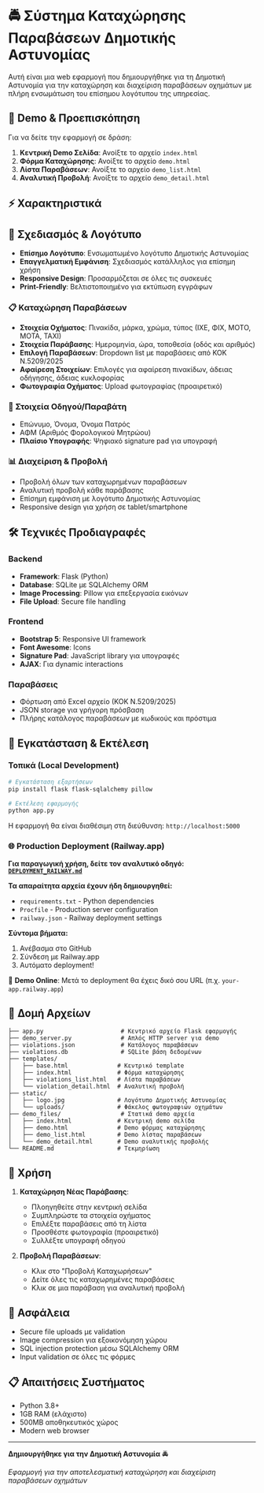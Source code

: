 # 🚔 Σύστημα Καταχώρησης Παραβάσεων Δημοτικής Αστυνομίας

Αυτή είναι μια web εφαρμογή που δημιουργήθηκε για τη Δημοτική Αστυνομία για την καταχώρηση και διαχείριση παραβάσεων οχημάτων με πλήρη ενσωμάτωση του επίσημου λογότυπου της υπηρεσίας.

## 🎯 Demo & Προεπισκόπηση

Για να δείτε την εφαρμογή σε δράση:

1. **Κεντρική Demo Σελίδα**: Ανοίξτε το αρχείο `index.html` 
2. **Φόρμα Καταχώρησης**: Ανοίξτε το αρχείο `demo.html`
3. **Λίστα Παραβάσεων**: Ανοίξτε το αρχείο `demo_list.html` 
4. **Αναλυτική Προβολή**: Ανοίξτε το αρχείο `demo_detail.html`

## ⚡ Χαρακτηριστικά

## 🎨 Σχεδιασμός & Λογότυπο

- **Επίσημο Λογότυπο**: Ενσωματωμένο λογότυπο Δημοτικής Αστυνομίας
- **Επαγγελματική Εμφάνιση**: Σχεδιασμός κατάλληλος για επίσημη χρήση
- **Responsive Design**: Προσαρμόζεται σε όλες τις συσκευές
- **Print-Friendly**: Βελτιστοποιημένο για εκτύπωση εγγράφων

### 📋 Καταχώρηση Παραβάσεων
- **Στοιχεία Οχήματος**: Πινακίδα, μάρκα, χρώμα, τύπος (ΙΧΕ, ΦΙΧ, ΜΟΤΟ, ΜΟΤΑ, ΤΑΧΙ)
- **Στοιχεία Παράβασης**: Ημερομηνία, ώρα, τοποθεσία (οδός και αριθμός)
- **Επιλογή Παραβάσεων**: Dropdown list με παραβάσεις από ΚΟΚ Ν.5209/2025
- **Αφαίρεση Στοιχείων**: Επιλογές για αφαίρεση πινακίδων, άδειας οδήγησης, άδειας κυκλοφορίας
- **Φωτογραφία Οχήματος**: Upload φωτογραφίας (προαιρετικό)

### 👤 Στοιχεία Οδηγού/Παραβάτη
- Επώνυμο, Όνομα, Όνομα Πατρός
- ΑΦΜ (Αριθμός Φορολογικού Μητρώου)
- **Πλαίσιο Υπογραφής**: Ψηφιακό signature pad για υπογραφή

### 📊 Διαχείριση & Προβολή
- Προβολή όλων των καταχωρημένων παραβάσεων
- Αναλυτική προβολή κάθε παράβασης
- Επίσημη εμφάνιση με λογότυπο Δημοτικής Αστυνομίας
- Responsive design για χρήση σε tablet/smartphone

## 🛠️ Τεχνικές Προδιαγραφές

### Backend
- **Framework**: Flask (Python)
- **Database**: SQLite με SQLAlchemy ORM
- **Image Processing**: Pillow για επεξεργασία εικόνων
- **File Upload**: Secure file handling

### Frontend
- **Bootstrap 5**: Responsive UI framework
- **Font Awesome**: Icons
- **Signature Pad**: JavaScript library για υπογραφές
- **AJAX**: Για dynamic interactions

### Παραβάσεις
- Φόρτωση από Excel αρχείο (ΚΟΚ Ν.5209/2025)
- JSON storage για γρήγορη πρόσβαση
- Πλήρης κατάλογος παραβάσεων με κωδικούς και πρόστιμα

## 🚀 Εγκατάσταση & Εκτέλεση

### Τοπικά (Local Development)
```bash
# Εγκατάσταση εξαρτήσεων
pip install flask flask-sqlalchemy pillow

# Εκτέλεση εφαρμογής
python app.py
```

Η εφαρμογή θα είναι διαθέσιμη στη διεύθυνση: `http://localhost:5000`

### 🌐 Production Deployment (Railway.app)

**Για παραγωγική χρήση, δείτε τον αναλυτικό οδηγό: [`DEPLOYMENT_RAILWAY.md`](DEPLOYMENT_RAILWAY.md)**

**Τα απαραίτητα αρχεία έχουν ήδη δημιουργηθεί:**
- `requirements.txt` - Python dependencies
- `Procfile` - Production server configuration  
- `railway.json` - Railway deployment settings

**Σύντομα βήματα:**
1. Ανέβασμα στο GitHub
2. Σύνδεση με Railway.app  
3. Αυτόματο deployment!

🔗 **Demo Online**: Μετά το deployment θα έχεις δικό σου URL (π.χ. `your-app.railway.app`)

## 📁 Δομή Αρχείων

```
├── app.py                      # Κεντρικό αρχείο Flask εφαρμογής
├── demo_server.py              # Απλός HTTP server για demo
├── violations.json             # Κατάλογος παραβάσεων
├── violations.db               # SQLite βάση δεδομένων
├── templates/
│   ├── base.html              # Κεντρικό template
│   ├── index.html             # Φόρμα καταχώρησης
│   ├── violations_list.html   # Λίστα παραβάσεων
│   └── violation_detail.html  # Αναλυτική προβολή
├── static/
│   ├── logo.jpg               # Λογότυπο Δημοτικής Αστυνομίας
│   └── uploads/               # Φάκελος φωτογραφιών οχημάτων
├── demo_files/                 # Στατικά demo αρχεία
│   ├── index.html             # Κεντρική demo σελίδα
│   ├── demo.html              # Demo φόρμας καταχώρησης  
│   ├── demo_list.html         # Demo λίστας παραβάσεων
│   └── demo_detail.html       # Demo αναλυτικής προβολής
└── README.md                  # Τεκμηρίωση
```

## 📱 Χρήση

1. **Καταχώρηση Νέας Παράβασης**: 
   - Πλοηγηθείτε στην κεντρική σελίδα
   - Συμπληρώστε τα στοιχεία οχήματος
   - Επιλέξτε παραβάσεις από τη λίστα
   - Προσθέστε φωτογραφία (προαιρετικό)
   - Συλλέξτε υπογραφή οδηγού

2. **Προβολή Παραβάσεων**:
   - Κλικ στο "Προβολή Καταχωρήσεων"
   - Δείτε όλες τις καταχωρημένες παραβάσεις
   - Κλικ σε μια παράβαση για αναλυτική προβολή

## 🔐 Ασφάλεια
- Secure file uploads με validation
- Image compression για εξοικονόμηση χώρου
- SQL injection protection μέσω SQLAlchemy ORM
- Input validation σε όλες τις φόρμες

## 📋 Απαιτήσεις Συστήματος
- Python 3.8+
- 1GB RAM (ελάχιστο)
- 500MB αποθηκευτικός χώρος
- Modern web browser

---

**Δημιουργήθηκε για την Δημοτική Αστυνομία** 🚔

*Εφαρμογή για την αποτελεσματική καταχώρηση και διαχείριση παραβάσεων οχημάτων*